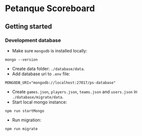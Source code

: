 # Petanque Scoreboard

## Getting started
### Development database
* Make sure `mongodb` is installed locally:
```
mongo --version
```
* Create data folder: `./database/data`.
* Add database uri to `.env` file:
```
MONGODB_URI="mongodb://localhost:27017/ps-database"
```
* Create `games.json`, `players.json`, `teams.json` and `users.json` in `./database/migrate/data`.
* Start local mongo instance:
```
npm run startMongo
```
* Run migration:
```bash
npm run migrate
```

